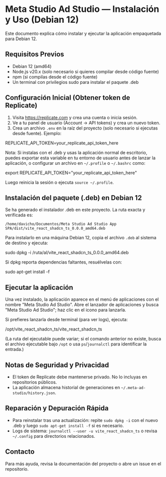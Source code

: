 # Meta Studio Ad Studio — Instalación y Uso (Debian 12)

Este documento explica cómo instalar y ejecutar la aplicación empaquetada para Debian 12.

## Requisitos Previos

- Debian 12 (amd64)
- Node.js v20.x (solo necesario si quieres compilar desde código fuente)
- npm (si compilas desde el código fuente)
- Un terminal con privilegios sudo para instalar el paquete .deb

## Configuración Inicial (Obtener token de Replicate)

1. Visita https://replicate.com y crea una cuenta o inicia sesión.
2. Ve a tu panel de usuario (Account → API tokens) y crea un nuevo token.
3. Crea un archivo `.env` en la raíz del proyecto (solo necesario si ejecutas desde fuente). Ejemplo:

REPLICATE_API_TOKEN=your_replicate_api_token_here

Nota: Si instalas con el .deb y usas la aplicación normal de escritorio, puedes exportar esta variable en tu entorno de usuario antes de lanzar la aplicación, o configurar un archivo en `~/.profile` o `~/.bashrc` como:

export REPLICATE_API_TOKEN="your_replicate_api_token_here"

Luego reinicia la sesión o ejecuta `source ~/.profile`.

## Instalación del paquete (.deb) en Debian 12

Se ha generado el instalador .deb en este proyecto. La ruta exacta y verificada es:

`/home/davicho/Documentos/Meta Studio Ad Studio App SPA/dist/vite_react_shadcn_ts_0.0.0_amd64.deb`

Para instalarlo en una máquina Debian 12, copia el archivo `.deb` al sistema de destino y ejecuta:

sudo dpkg -i /ruta/al/vite_react_shadcn_ts_0.0.0_amd64.deb

Si dpkg reporta dependencias faltantes, resuélvelas con:

sudo apt-get install -f

## Ejecutar la aplicación

Una vez instalado, la aplicación aparece en el menú de aplicaciones con el nombre "Meta Studio Ad Studio". Abre el lanzador de aplicaciones y busca "Meta Studio Ad Studio"; haz clic en el icono para lanzarla.

Si prefieres lanzarla desde terminal (para ver logs), ejecuta:

/opt/vite_react_shadcn_ts/vite_react_shadcn_ts

(La ruta del ejecutable puede variar; si el comando anterior no existe, busca el archivo ejecutable bajo `/opt` o usa `ps`/`journalctl` para identificar la entrada.)

## Notas de Seguridad y Privacidad

- El token de Replicate debe mantenerse privado. No lo incluyas en repositorios públicos.
- La aplicación almacena historial de generaciones en `~/.meta-ad-studio/history.json`.

## Reparación y Depuración Rápida

- Para reinstalar tras una actualización: repite `sudo dpkg -i` con el nuevo .deb y luego `sudo apt-get install -f` si es necesario.
- Logs de sistema: `journalctl --user -u vite_react_shadcn_ts` o revisa `~/.config` para directorios relacionados.

## Contacto

Para más ayuda, revisa la documentación del proyecto o abre un issue en el repositorio.
